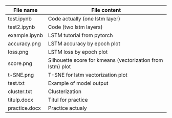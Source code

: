 File name       | File content
----------------|----------------------
test.ipynb      | Code actually (one lstm layer)
test2.ipynb     | Code (two lstm layers)
example.ipynb   | LSTM tutorial from pytorch
accuracy.png    | LSTM accuracy by epoch plot
loss.png        | LSTM loss by epoch plot
score.png       | Silhouette score for kmeans (vectorization from lstm) plot
t-SNE.png       | T-SNE for lstm vectorization plot 
test.txt        | Example of model output
cluster.txt     | Clusterization
titulp.docx     | Titul for practice
practice.docx   | Practice actualy
